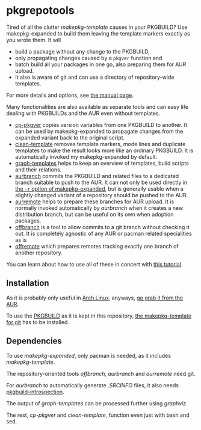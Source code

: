 # pkgrepotools

Tired of all the clutter _makepkg-template_ causes in your PKGBUILD? Use makepkg-expanded to build them leaving the template markers exactly as you wrote them. It will
- build a package without any change to the PKGBUILD,
- only propagating changes caused by a `pkgver` function and
- batch build all your packages in one go, also preparing them for AUR upload.
- It also is aware of git and can use a directory of repository-wide templates.

For more details and options, see [the manual page](makepkg-expanded.md).

Many functionalities are also available as separate tools and can easy life dealing with PKGBUILDs and the AUR even without templates.
- [cp-pkgver](cp-pkgver.md) copies version variables from one PKGBUILD to another. It can be used by makepkg-expanded to propagate changes from the expanded variant back to the original script.
- [clean-template](clean-template.md) removes template markers, mode lines and duplicate templates to make the result looks more like an ordinary PKGBUILD. It is automatically invoked my makepkg-expanded by default.
- [graph-templates](graph-templates.md) helps to keep an overview of templates, build scripts and their relations.
- [aurbranch](aurbranch.md) commits the PKGBUILD and related files to a dedicated branch suitable to push to the AUR. It can not only be used directly in [the `-r` option of makepkg-expanded](makepkg-expanded.md#OPTIONS), but is generally usable when a slightly changed variant of a repository should be pushed to the AUR.
- [aurremote](aurremote.md) helps to prepare these branches for AUR upload. It is normally invoked automatically by _aurbranch_ when it creates a new distribution branch, but can be useful on its own when adoption packages.
- [offbranch](offbranch.md) is a tool to allow commits to a git branch without checking it out. It is completely agnostic of any AUR or pacman related specialities as is
- [offremote](offremote.md) which prepares remotes tracking exactly one branch of another repository.

You can learn about how to use all of these in concert with [this tutorial](tutorial.md).


## Installation

As it is probably only useful in [Arch Linux](https://archlinux.org/), anyways, [go grab it from the AUR](http://aur.archlinux.org/packages/pkgrepotools-git/).

To use the [PKGBUILD](PKGBUILD) as it is kept in this repository, [the makepkg-template for git](https://github.com/dffischer/git-makepkg-template) has to be installed.


## Dependencies

To use _makepkg-expanded_, only pacman is needed, as it includes _makepkg-template_.

The repository-oriented tools _offbranch_, _aurbranch_ and _aurremote_ need git.

For _aurbranch_ to automatically generate _.SRCINFO_ files, it also needs [pkgbuild-introspection](https://www.archlinux.org/packages/community/any/pkgbuild-introspection/).

The output of _graph-templates_ can be processed further using _graphviz_.

The rest, _cp-pkgver_ and _clean-template_, function even just with bash and sed.
